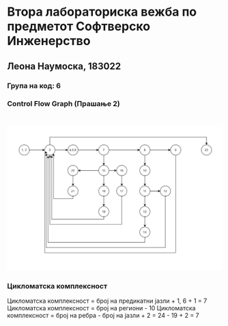 # Втора лабораториска вежба по предметот Софтверско Инженерство
## Леона Наумоска, 183022
### Група на код: 6

### Control Flow Graph (Прашање 2)
# 
 
![alt ControlFlowGraph](https://github.com/LeonaNaumoska/SI_Lab2_183022/blob/master/183022_kod6.png) 
###
### Цикломатска комплексност
Цикломатска комплексност = број на предикатни јазли + 1, 6 + 1 = 7
Цикломатска комплексност = број на региони - 10
Цикломатска комплексност = број на ребра - број на јазли + 2 = 24 - 19 + 2 = 7
